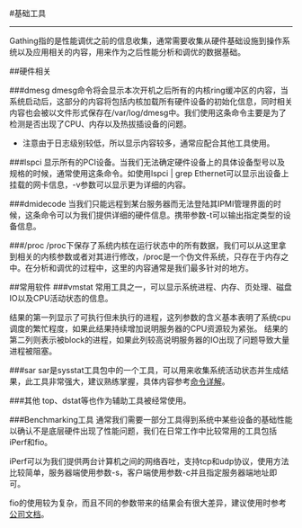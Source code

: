 #基础工具

---

Gathing指的是性能调优之前的信息收集，通常需要收集从硬件基础设施到操作系统以及应用相关的内容，用来作为之后性能分析和调优的数据基础。

##硬件相关

###dmesg
dmesg命令将会显示本次开机之后所有的内核ring缓冲区的内容，当系统启动后，这部分的内容将包括内核加载所有硬件设备的初始化信息，同时相关内容也会被以文件形式保存在/var/log/dmesg中。我们使用这条命令主要是为了检测是否出现了CPU、内存以及热拔插设备的问题。

- 注意由于日志级别较低，所以显示内容较多，通常应配合其他工具使用。

###lspci
显示所有的PCI设备。当我们无法确定硬件设备上的具体设备型号以及规格的时候，通常使用这条命令。如使用lspci | grep Ethernet可以显示出设备上挂载的网卡信息，-v参数可以显示更为详细的内容。

###dmidecode
当我们只能远程到某台服务器而无法登陆其IPMI管理界面的时候，这条命令可以为我们提供详细的硬件信息。携带参数-t可以输出指定类型的设备信息。

###/proc
/proc下保存了系统内核在运行状态中的所有数据，我们可以从这里拿到相关的内核参数或者对其进行修改，/proc是一个伪文件系统，只存在于内存之中。在分析和调优的过程中，这里的内容通常是我们最多针对的地方。

##常用软件
###vmstat
常用工具之一，可以显示系统进程、内存、页处理、磁盘IO以及CPU活动状态的信息。

结果的第一列显示了可执行但未执行的进程，这列参数的含义基本表明了系统cpu调度的繁忙程度，如果此结果持续增加说明服务器的CPU资源较为紧张。
结果的第二列则表示被block的进程，如果此列较高说明服务器的IO出现了问题导致大量进程被阻塞。

###sar
sar是sysstat工具包中的一个工具，可以用来收集系统活动状态并生成结果，此工具非常强大，建议熟练掌握，具体内容参考[命令详解](http://www.chinaz.com/server/2013/0401/297942.shtml)。

###其他
top、dstat等也作为辅助工具被经常使用。

###Benchmarking工具
通常我们需要一部分工具得到系统中某些设备的基础性能以确认不是底层硬件出现了性能问题，我们在日常工作中比较常用的工具包括iPerf和fio。

iPerf可以为我们提供两台计算机之间的网络吞吐，支持tcp和udp协议，使用方法比较简单，服务器端使用参数-s，客户端使用参数-c并且指定服务器端地址即可。

fio的使用较为复杂，而且不同的参数带来的结果会有很大差异，建议使用时参考[公司文档](https://www.ustack.com/blog/how-benchmark-ebs/)。